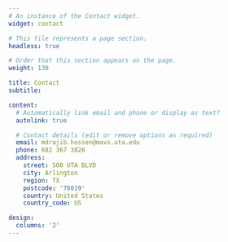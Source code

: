 ```yaml
---
# An instance of the Contact widget.
widget: contact

# This file represents a page section.
headless: true

# Order that this section appears on the page.
weight: 130

title: Contact
subtitle:

content:
  # Automatically link email and phone or display as text?
  autolink: true

  # Contact details (edit or remove options as required)
  email: mdrajib.hossen@mavs.uta.edu
  phone: 682 367 3826
  address:
    street: 500 UTA BLVD
    city: Arlington
    region: TX
    postcode: '76019'
    country: United States
    country_code: US

design:
  columns: '2'
---
```

